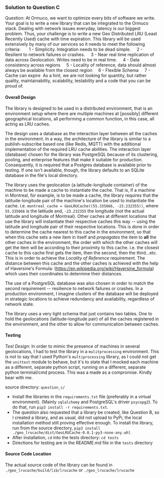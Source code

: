 
### Solution to Question C ###

Question: At Ormuco, we want to optimize every bits of software we write. Your goal is to write a new
          library that can be integrated to the Ormuco stack. Dealing with network issues everyday,
          latency is our biggest problem. Thus, your challenge is to write a new Geo Distributed LRU (Least
          Recently Used) cache with time expiration. This library will be used extensively by many of our
          services so it needs to meet the following criteria:
         
            1 - Simplicity. Integration needs to be dead simple.
            2 - Resilient to network failures or crashes.
            3 - Near real time replication of data across Geolocation. Writes need to be in real time.
            4 - Data consistency across regions
            5 - Locality of reference, data should almost always be available from the closest region
            6 - Flexible Schema
            7 - Cache can expire 
          As a hint, we are not looking for quantity, but rather quality, maintainability, scalability,
          testability and a code that you can be proud of.


#### Overall Design ####
The library is designed to be used in a distributed environment, that is an environment setup where there are multiple machines at [possibly] different geographical locations, all performing a common function, in this case, all acting as LRU caches.

The design uses a database as the interaction layer between all the caches in the environment. In a way, the architecture of the library is similar to a publish-subscribe based one (like Redis, MQTT) with the additional implementation of the required LRU cache abilities. The interaction layer (database) chosen for the library was PostgreSQL because of its clustering, pooling, and enterprise features that make it suitable for production. Consequently, it is required that a Postgres database is available prior to testing. If one isn't available, though, the library defaults to an SQLite database in the file's local directory. 

The library uses the geolocation (a latitude-longitude container) of the machine to be made a cache to instantiate the cache. That is, if a machine in Montreal, for example, is to be made a cache, the library requires that the latitude-longitude pair of the machine's location be used to instantiate the cache. i.e. `montreal_cache = GeoLRUCache((55.335666, -23.232355))`, where `55.335666` is the latitude and, `-23.232355` the longitude (not the actual latitude and longitude of Montreal). Other caches at different locations that use the library will instantiate their respective caches this way -- using the latitude and longitude pair of their respective locations. This is done in order to determine the cache nearest to this cache in the environment, so that when this cache sets a new item in itself and *propagates* the item to __all__ the other caches in the environment, the order with which the other caches will get the item will be according to their proximity to this cache. i.e. the closest cache to this cache first gets the item, then the second, then the third...etc. This is in order to achieve the *Locality of Reference* requirement. The distance between this cache and the other caches is achieved with the help of Haversine's Formula: (https://en.wikipedia.org/wiki/Haversine_formula) which uses their coordinates to determine their distances.

The use of a PostgreSQL database was also chosen in order to match the second requirement -- resilience to network failures or crashes. In a production environment, I imagine clusters of the database will be deployed in strategic locations to achieve redundancy and availability, regardless of network state.

The library uses a very light schema that just contains two tables. One to hold the geolocations (latitude-longitude pair) of all the caches registered in the environment, and the other to allow for communication between caches.

#### Testing ####
*Test Design*: In order to mimic the presence of machines in several geolocations, I had to test the library in a `mulitprocessing` environment. This is not to say that I used Python's `multiprocessing` library, as I could not get the `unittest` module to behave, but it's to state that I mocked each machine as a different, separate python script, running on a different, separate python terminal/cmd process. This was a made as a compromise. Kindly bear with me.

source directory: `question_c/`

- Install the libraries in the `requirements.txt` file (preferably in a virtual environment). (Mainly `sqlalchemy` and PostgreSQL's driver `psycopg2`). To do that, run `pip3 install -r requirements.txt`. 
- The question also requested that a library be created, like Question B, so I created a library, and as usual, did not upload to PyPi, the local installation method still proving effective enough. To install the library, run from the source directory, `pip3 install ./geo_lrucache/dist/GeoLRUCache-0.0.1-py3-none-any.whl`
- After installation, `cd` into the tests directory: `cd tests`
- Directions for testing are in the README.md file in the `tests` directory

#### Source Code Location ####
The actual source code of the library can be found in `./geo_lrucache/build/lib/lrucache` or `./geo_lrucache/lrucache`

